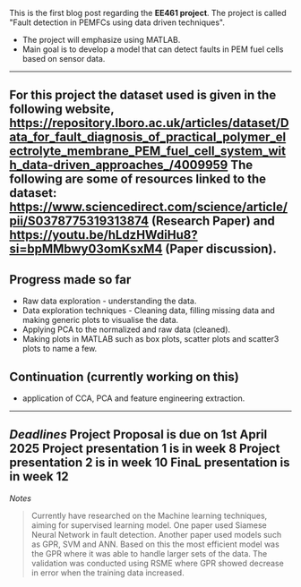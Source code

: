 This is the first blog post regarding the **EE461 project**. The project is called "Fault detection in PEMFCs using data driven techniques".  
* The project will emphasize using MATLAB. 
* Main goal is to develop a model that can detect faults in PEM fuel cells based on sensor data. 
-----------------------------------------------------------------------------------------------------------------------------------------------------------------------------------------------------------------------

For this project the dataset used is given in the following website, https://repository.lboro.ac.uk/articles/dataset/Data_for_fault_diagnosis_of_practical_polymer_electrolyte_membrane_PEM_fuel_cell_system_with_data-driven_approaches_/4009959
The following are some of resources linked to the dataset: https://www.sciencedirect.com/science/article/pii/S0378775319313874 (Research Paper) and https://youtu.be/hLdzHWdiHu8?si=bpMMbwy03omKsxM4 (Paper discussion).
-----------------------------------------------------------------------------------------------------------------------------------------------------------------------------------------------------------------------

## Progress made so far
* Raw data exploration - understanding the data.
* Data exploration techniques - Cleaning data, filling missing data and making generic plots to visualise the data.
* Applying PCA to the normalized and raw data (cleaned).
* Making plots in MATLAB such as box plots, scatter plots and scatter3 plots to name a few.

## Continuation (currently working on this)
* application of CCA, PCA and feature engineering extraction. 
-----------------------------------------------------------------------------------------------------------------------------------------------------------------------------------------------------------------------

_Deadlines_
Project Proposal is due on 1st April 2025
Project presentation 1 is in week 8 
Project presentation 2 is in week 10 
FinaL presentation is in week 12
-----------------------------------------------------------------------------------------------------------------------------------------------------------------------------------------------------------------------

_Notes_
> Currently have researched on the Machine learning techniques, aiming for supervised learning model. One paper used Siamese Neural Network in fault detection. 
> Another paper used models such as GPR, SVM and ANN. Based on this the most efficient model was the GPR where it was able to handle larger sets of the data. The validation was conducted using RSME where GPR showed decrease in error when the training data increased. 

